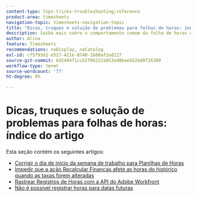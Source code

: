 ```yaml
---
content-type: tips-tricks-troubleshooting;reference
product-area: timesheets
navigation-topic: timesheets-navigation-topic
title: "Dicas, truques e solução de problemas para folhas de horas: índice do artigo"
description: Saiba mais sobre o comportamento comum da folha de horas ou como solucionar possíveis problemas com folhas de horas nos artigos a seguir.
author: Alina
feature: Timesheets
recommendations: noDisplay, noCatalog
exl-id: cf5f93d1-e517-421e-8740-1b80af2ed127
source-git-commit: 6d2494f1ccb2f9b222a953ed8bae922bd0f26389
workflow-type: tm+mt
source-wordcount: '77'
ht-degree: 0%

---
```


# Dicas, truques e solução de problemas para folhas de horas: índice do artigo

Esta seção contém os seguintes artigos:

* [Corrigir o dia de início da semana de trabalho para Planilhas de Horas](../../timesheets/tips-tricks-and-troubleshooting/correct-start-day-of-work-week.md)
* [Impedir que a ação Recalcular Finanças afete as horas do histórico quando as taxas forem alteradas](../../timesheets/tips-tricks-and-troubleshooting/prevent-recalculate-finance-action.md)
* [Rastrear Registros de Horas com a API do Adobe Workfront](../../timesheets/tips-tricks-and-troubleshooting/track-hour-records-with-wfapi.md)
* [Não é possível registrar horas para datas futuras](../../timesheets/tips-tricks-and-troubleshooting/unable-to-log-time-future-dates.md)
